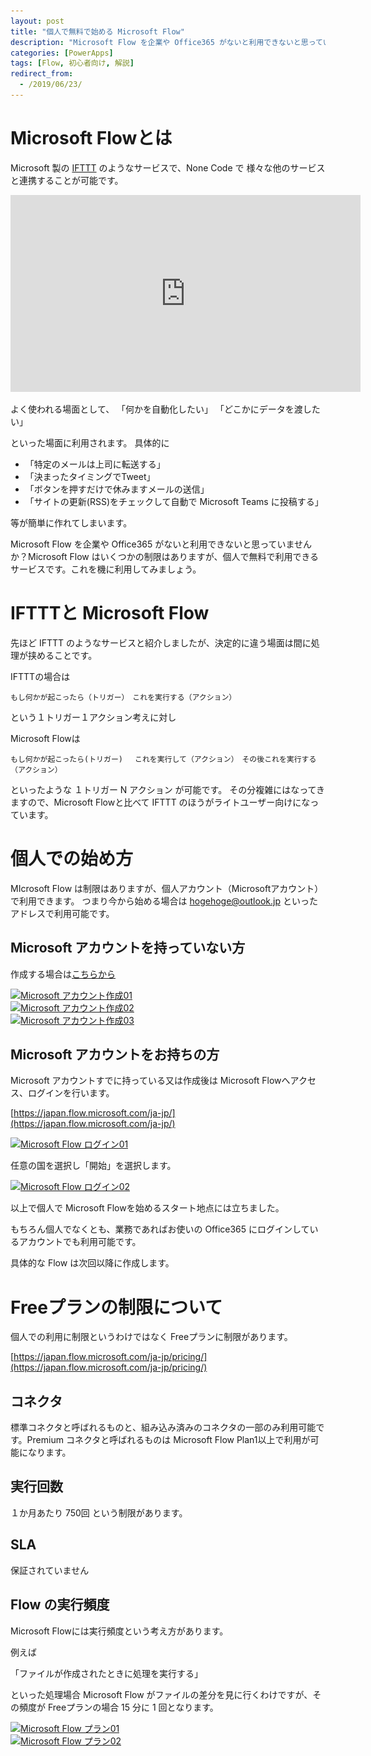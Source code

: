 ```yaml
---
layout: post
title: "個人で無料で始める Microsoft Flow"
description: "Microsoft Flow を企業や Office365 がないと利用できないと思っていませんか？Microsoft Flow はいくつかの制限はありますが、個人で無料で利用できるサービスです。"
categories: [PowerApps]
tags: [Flow, 初心者向け, 解説]
redirect_from:
  - /2019/06/23/
---
```


# Microsoft Flowとは

Microsoft 製の [IFTTT](https://ifttt.com/) のようなサービスで、None Code で 様々な他のサービスと連携することが可能です。

<iframe width="560" height="315" src="https://www.youtube.com/embed/4EKWKJc4b4c" frameborder="0" allow="accelerometer; autoplay; encrypted-media; gyroscope; picture-in-picture" allowfullscreen></iframe>

よく使われる場面として、
「何かを自動化したい」
「どこかにデータを渡したい」

といった場面に利用されます。
具体的に

- 「特定のメールは上司に転送する」
- 「決まったタイミングでTweet」
- 「ボタンを押すだけで休みますメールの送信」
- 「サイトの更新(RSS)をチェックして自動で Microsoft Teams に投稿する」

等が簡単に作れてしまいます。

Microsoft Flow を企業や Office365 がないと利用できないと思っていませんか？Microsoft Flow はいくつかの制限はありますが、個人で無料で利用できるサービスです。これを機に利用してみましょう。

# IFTTTと Microsoft Flow

先ほど IFTTT のようなサービスと紹介しましたが、決定的に違う場面は間に処理が挟めることです。

IFTTTの場合は 
```
もし何かが起こったら（トリガー）　これを実行する（アクション）
```

という１トリガー１アクション考えに対し

Microsoft Flowは

```
もし何かが起こったら(トリガー) 　これを実行して（アクション）　その後これを実行する（アクション）
```

といったような １トリガー N アクション が可能です。
その分複雑にはなってきますので、Microsoft Flowと比べて IFTTT のほうがライトユーザー向けになっています。


# 個人での始め方

MIcrosoft Flow は制限はありますが、個人アカウント（Microsoftアカウント）で利用できます。
つまり今から始める場合は hogehoge@outlook.jp といったアドレスで利用可能です。

## Microsoft アカウントを持っていない方

作成する場合は[こちらから](https://account.microsoft.com/account)

<a class="post-image" href="/assets/blogpost/2019/2019-06-23-01.PNG">
<img itemprop="image" data-src="/assets/blogpost/2019/2019-06-23-01.PNG" src="/assets/javascripts/unveil/loader.gif" alt="Microsoft アカウント作成01" />
</a>
</br>
<a class="post-image" href="/assets/blogpost/2019/2019-06-23-02.PNG">
<img itemprop="image" data-src="/assets/blogpost/2019/2019-06-23-02.PNG" src="/assets/javascripts/unveil/loader.gif" alt="Microsoft アカウント作成02" />
</a>
</br>
<a class="post-image" href="/assets/blogpost/2019/2019-06-23-03.PNG">
<img itemprop="image" data-src="/assets/blogpost/2019/2019-06-23-03.PNG" src="/assets/javascripts/unveil/loader.gif" alt="Microsoft アカウント作成03" />
</a>

## Microsoft アカウントをお持ちの方

Microsoft アカウントすでに持っている又は作成後は Microsoft Flowへアクセス、ログインを行います。

[https://japan.flow.microsoft.com/ja-jp/](https://japan.flow.microsoft.com/ja-jp/)

<a class="post-image" href="/assets/blogpost/2019/2019-06-23-04.PNG">
<img itemprop="image" data-src="/assets/blogpost/2019/2019-06-23-04.PNG" src="/assets/javascripts/unveil/loader.gif" alt="Microsoft Flow ログイン01" />
</a>
</br>

任意の国を選択し「開始」を選択します。

<a class="post-image" href="/assets/blogpost/2019/2019-06-23-05.PNG">
<img itemprop="image" data-src="/assets/blogpost/2019/2019-06-23-05.PNG" src="/assets/javascripts/unveil/loader.gif" alt="Microsoft Flow ログイン02" />
</a>

以上で個人で Microsoft Flowを始めるスタート地点には立ちました。

もちろん個人でなくとも、業務であればお使いの Office365 にログインしているアカウントでも利用可能です。

具体的な Flow は次回以降に作成します。

# Freeプランの制限について

個人での利用に制限というわけではなく Freeプランに制限があります。

[https://japan.flow.microsoft.com/ja-jp/pricing/](https://japan.flow.microsoft.com/ja-jp/pricing/)

## コネクタ

標準コネクタと呼ばれるものと、組み込み済みのコネクタの一部のみ利用可能です。Premium コネクタと呼ばれるものは Microsoft Flow Plan1以上で利用が可能になります。

## 実行回数

１か月あたり 750回 という制限があります。

## SLA

保証されていません

## Flow の実行頻度

Microsoft Flowには実行頻度という考え方があります。

例えば 

「ファイルが作成されたときに処理を実行する」

といった処理場合 Microsoft Flow がファイルの差分を見に行くわけですが、その頻度が Freeプランの場合 15 分に 1 回となります。


<a class="post-image" href="/assets/blogpost/2019/2019-06-23-06.PNG">
<img itemprop="image" data-src="/assets/blogpost/2019/2019-06-23-06.PNG" src="/assets/javascripts/unveil/loader.gif" alt="Microsoft Flow プラン01" />
</a>
</br>
<a class="post-image" href="/assets/blogpost/2019/2019-06-23-07.PNG">
<img itemprop="image" data-src="/assets/blogpost/2019/2019-06-23-07.PNG" src="/assets/javascripts/unveil/loader.gif" alt="Microsoft Flow プラン02" />
</a>